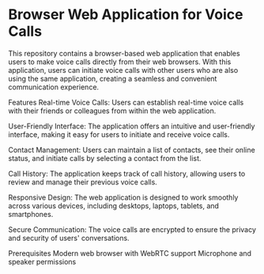 
<h1>Browser Web Application for Voice Calls</h1>

This repository contains a browser-based web application that enables users to make voice calls directly from their web browsers. With this application, users can initiate voice calls with other users who are also using the same application, creating a seamless and convenient communication experience.

Features
Real-time Voice Calls: Users can establish real-time voice calls with their friends or colleagues from within the web application.

User-Friendly Interface: The application offers an intuitive and user-friendly interface, making it easy for users to initiate and receive voice calls.

Contact Management: Users can maintain a list of contacts, see their online status, and initiate calls by selecting a contact from the list.

Call History: The application keeps track of call history, allowing users to review and manage their previous voice calls.

Responsive Design: The web application is designed to work smoothly across various devices, including desktops, laptops, tablets, and smartphones.

Secure Communication: The voice calls are encrypted to ensure the privacy and security of users' conversations.

Prerequisites
Modern web browser with WebRTC support
Microphone and speaker permissions
